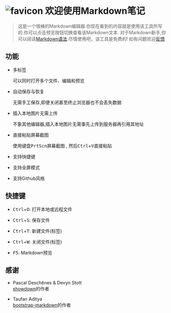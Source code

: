 # ![favicon](http://zzzhan.github.io/markdown-notepad/dist/img/favicon-96x96.png) 欢迎使用Markdown笔记

> 这是一个很棒的Markdown编辑器.你现在看到的内容就是使用该工具所写的.你可以点击<kbd>预览</kbd>按钮切换查看该Markdown文本. 对于Markdown新手,你可以阅读[Markdown语法](https://raw.githubusercontent.com/riku/Markdown-Syntax-CN/master/syntax.md).尽情使用吧，该工具是免费的! 如有问题欢迎[反馈](https://github.com/zzzhan/markdown-notepad/issues)


## 功能

* 多标签

  可以同时打开多个文件、编辑和预览

* 自动保存与恢复

  无需手工保存,即便关闭甚至终止浏览器也不会丢失数据

* 插入本地图片无需上传

  不象其他编辑器,插入本地图片无需事先上传到服务器再引用其地址

* 直接粘贴屏幕截图

  使用键盘<kbd>PrtScn</kbd>屏幕截图 , 然后<kbd>Ctrl</kbd>+<kbd>V</kbd>直接粘贴

* 支持快捷键
* 支持全屏模式
* 支持Github风格

## 快捷键

* <kbd>Ctrl</kbd>+<kbd>O</kbd>: 打开本地或远程文件

* <kbd>Ctrl</kbd>+<kbd>S</kbd>: 保存文件

* <kbd>Ctrl</kbd>+<kbd>T</kbd>: 新建文件(标签)

* <kbd>Ctrl</kbd>+<kbd>W</kbd>: 关闭文件(标签)

* <kbd>F5</kbd>: Markdown预览

## 感谢

* Pascal Deschênes & Devyn Stott<br/>
  [showdown](https://github.com/showdownjs/showdown)的作者

* Taufan Aditya<br/>
  [bootstrap-markdown](https://github.com/toopay/bootstrap-markdown)的作者